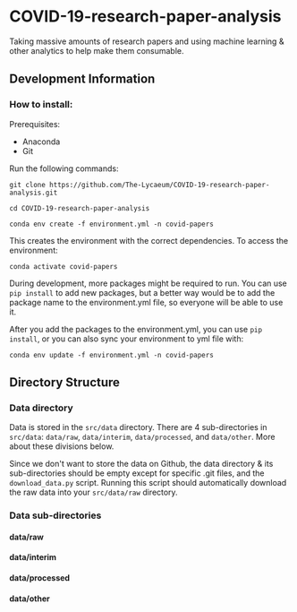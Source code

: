 # COVID-19-research-paper-analysis
Taking massive amounts of research papers and using machine learning &amp; other analytics to help make them consumable.

## Development Information

### How to install:

Prerequisites:
 - Anaconda
 - Git

Run the following commands:

`git clone https://github.com/The-Lycaeum/COVID-19-research-paper-analysis.git`

`cd COVID-19-research-paper-analysis`

`conda env create -f environment.yml -n covid-papers`

This creates the environment with the correct dependencies.  To access the environment:

`conda activate covid-papers`

During development, more packages might be required to run.  You can use `pip install` to add new packages, but a better way would be to add the package name to the environment.yml file, so everyone will be able to use it. 

After you add the packages to the environment.yml, you can use `pip install`, or you can also sync your environment to yml file with:

`conda env update -f environment.yml -n covid-papers`


## Directory Structure

### Data directory

Data is stored in the `src/data` directory.  There are 4 sub-directories in `src/data`: `data/raw`, `data/interim`, `data/processed`, and `data/other`. More about these divisions below.

Since we don't want to store the data on Github, the data directory & its sub-directories should be empty except for specific .git files, and the `download_data.py` script.  Running this script should automatically download the raw data into your `src/data/raw` directory.

### Data sub-directories

#### data/raw

#### data/interim

#### data/processed

#### data/other